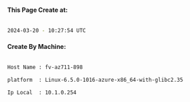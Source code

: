 
   
#### This Page Create at:

```bash

2024-03-20 - 10:27:54 UTC

```

#### Create By Machine:

```bash

Host Name : fv-az711-898

platform  : Linux-6.5.0-1016-azure-x86_64-with-glibc2.35

Ip Local  : 10.1.0.254

```

